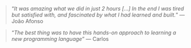  > “*It was amazing what we did in just 2 hours [...] In the end I was tired but satisfied with, and fascinated by what I had learned and built.*”  &mdash; João Afonso

<!-- -->

 > “*The best thing was to have this hands-on approach to learning a new programming language*”  &mdash; Carlos